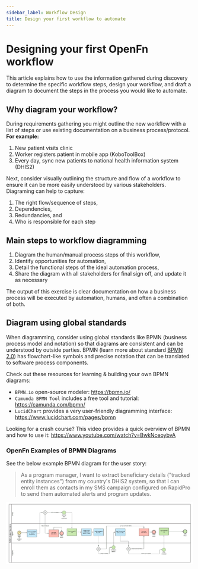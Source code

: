 ```yaml
---
sidebar_label: Workflow Design
title: Design your first workflow to automate
---
```


# Designing your first OpenFn workflow

This article explains how to use the information gathered during discovery to determine the specific workflow steps, design your workflow, and draft a diagram to document the steps in the process you would like to automate. 

## Why diagram your workflow?
During requirements gathering you might outline the new workflow with a list of steps or use existing documentation on a business process/protocol. 
__For example:__
1. New patient visits clinic
2. Worker registers patient in mobile app (KoboToolBox)
3. Every day, sync new patients to national health information system (DHIS2)

Next, consider visually outlining the structure and flow of a workflow to ensure it can be more easily understood by various stakeholders. Diagraming can help to capture: 
1. The right flow/sequence of steps,
2. Dependencies,
3. Redundancies, and
4. Who is responsible for each step 


## Main steps to workflow diagramming
1. Diagram the human/manual process steps of this workflow,
2. Identify opportunities for automation,
3. Detail the functional steps of the ideal automation process, 
4. Share the diagram with all stakeholders for final sign off, and update it as necessary

The output of this exercise is clear documentation on how a business process will be executed by automation, humans, and often a combination of both. 

## Diagram using global standards
When diagramming, consider using global standards like BPMN (business process model and notation) so that diagrams are consistent and can be understood by outside parties. BPMN (learn more about standard
[BPMN 2.0](https://www.omg.org/spec/BPMN/2.0/)) has flowchart-like symbols and
precise notation that can be translated to software process components.

Check out these resources for learning & building your own BPMN diagrams:

- `BPMN.io` open-source modeler: https://bpmn.io/
- `Camunda BPMN Tool` includes a free tool and tutorial:
  https://camunda.com/bpmn/
- `LucidChart` provides a very user-friendly diagramming interface:
  https://www.lucidchart.com/pages/bpmn

Looking for a crash course? This video provides a quick overview of BPMN and how
to use it: https://www.youtube.com/watch?v=BwkNceoybvA

### OpenFn Examples of BPMN Diagrams

See the below example BPMN diagram for the user story:

> As a program manager, I want to extract beneficiary details ("tracked entity
> instances") from my country's DHIS2 system, so that I can enroll them as
> contacts in my SMS campaign configured on RapidPro to send them automated
> alerts and program updates.

<img src="/img/sample-bpmn.webp" url />
